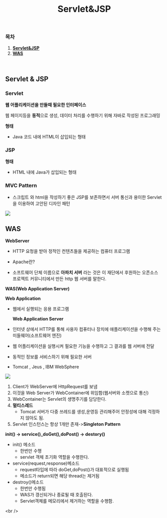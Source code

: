 <div align="center">
  <br />
  <h1>Servlet&JSP</h1>
  <br />
</div>

### 목차

1. [**Servlet&JSP**](#1)
2. [**WAS**](#2)

<br />

<div id="1"></div>

## Servlet & JSP

### Servlet

**웹 어플리케이션을 만들때 필요한 인터페이스**

웹 페이지등을 **동적**으로 생성, 데이터 처리를 수행하기 위해 자바로 작성된 프로그래밍

**형태**

- Java 코드 내에 HTML이 삽입되는 형태

### JSP

**형태**

- HTML 내에 Java가 삽입되는 형태

### MVC Pattern

- 스크립트 와 html을 작성하기 좋은 JSP를 보존하면서 서버 통신과 용이한 Servlet을 이용하여 고안된 디자인 패턴

![](https://images.velog.io/images/dgh03207/post/fe6a8776-3b92-4f7d-b45d-1bdeea97a740/KakaoTalk_20211013_050549894.png)

<div id="2"></div>

## WAS

**WebServer**

- HTTP 요청을 받아 정적인 컨텐츠들을 제공하는 컴퓨터 프로그램

* Apache란?

- 소프트웨어 단체 이름으로 **아파치 서버** 라는 것은 이 재단에서 후원하는 오픈소스 프로젝트 커뮤니티에서 만든 http 웹 서버를 말한다.

**WAS(Web Application Server)**

**Web Application**

- 웹에서 실행되는 응용 프로그램

  **Web Application Server**

- 인터넷 상에서 HTTP를 통해 사용자 컴퓨터나 장치에 애플리케이션을 수행해 주는 미들웨어(소프트웨어 엔진)
- 웹 어플리케이션을 실행시켜 필요한 기능을 수행하고 그 결과를 웹 서버에 전달
- 동적인 정보를 서비스하기 위해 필요한 서버
- Tomcat , Jeus , IBM WebSphere

![](https://images.velog.io/images/dgh03207/post/52f201e3-ad67-4a6e-9444-06c04c0a2c85/KakaoTalk_20211013_041308218.png)

1. Client가 WebServer에 HttpRequest를 보냄
2. 이것을 Web Server가 WebContainer에 위임함(웹서버와 소켓으로 통신)
3. WebContainer는 Servlet의 생명주기를 담당한다.
4. **멀티스레드**
   - Tomcat 서버가 다중 쓰레드를 생성,운영등 관리해주어 안정성에 대해 걱정하지 않아도 됨.
5. Servlet 인스턴스는 항상 1개만 존재->**Singleton Pattern**

**init() -> service()\_doGet(),doPost() -> destory()**

- init() 메소드
  - 한번만 수행
  - servlet 객체 초기화 역할을 수행한다.
- service(request,response)메소드
  - request타입에 따라 doGet,doPost()가 대표적으로 실행됨
  - 메소드가 return되면 해당 thread는 제거됨
- destroy()메소드
  - 한번만 수행됨
  - WAS가 갱신되거나 종료될 때 호출된다.
  - Servlet객체를 메모리에서 제거하는 역할을 수행함.

<br />
